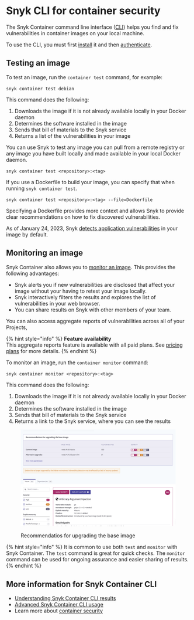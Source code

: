 # Snyk CLI for container security

The Snyk Container command line interface ([CLI](../../../snyk-cli/)) helps you find and fix vulnerabilities in container images on your local machine.

To use the CLI, you must first [install](../../../snyk-cli/install-or-update-the-snyk-cli/) it and then [authenticate](../../../snyk-cli/commands/auth.md).

## Testing an image

To test an image, run the `container test` command, for example:

```
snyk container test debian
```

This command does the following:

1. Downloads the image if it is not already available locally in your Docker daemon
2. Determines the software installed in the image
3. Sends that bill of materials to the Snyk service
4. Returns a list of the vulnerabilities in your image

You can use Snyk to test any image you can pull from a remote registry or any image you have built locally and made available in your local Docker daemon.

```
snyk container test <repository>:<tag>
```

If you use a Dockerfile to build your image, you can specify that when running `snyk container test`.

```
snyk container test <repository>:<tag> --file=Dockerfile
```

Specifying a Dockerfile provides more context and allows Snyk to provide clear recommendations on how to fix discovered vulnerabilities.

As of January 24, 2023, Snyk [detects application vulnerabilities](https://docs.snyk.io/products/snyk-container/getting-around-the-snyk-container-ui/detecting-application-vulnerabilities-in-container-images#using-cli-to-detect-vulnerabilities) in your image by default.

## Monitoring an image

Snyk Container also allows you to [monitor an image](https://snyk.io/learn/container-security/container-monitoring/). This provides the following advantages:

* Snyk alerts you if new vulnerabilities are disclosed that affect your image without your having to retest your image locally.
* Snyk interactively filters the results and explores the list of vulnerabilities in your web browser.
* You can share results on Snyk with other members of your team.

You can also access aggregate reports of vulnerabilities across all of your Projects,

{% hint style="info" %}
**Feature availability**\
This aggregate reports feature is available with all paid plans. See [pricing plans](https://snyk.io/plans/) for more details.
{% endhint %}

To monitor an image, run the `container monitor` command:

```
snyk container monitor <repository>:<tag>
```

This command does the following:

1. Downloads the image if it is not already available locally in your Docker daemon
2. Determines the software installed in the image
3. Sends that bill of materials to the Snyk service
4. Returns a link to the Snyk service, where you can see the results

<figure><img src="../../../.gitbook/assets/monitor.png" alt="Recommendatios for upgrading the base image"><figcaption><p>Recommendatios for upgrading the base image</p></figcaption></figure>

{% hint style="info" %}
It is common to use both `test` and `monitor` with Snyk Container. The `test` command is great for quick checks. The `monitor` command can be used for ongoing assurance and easier sharing of results.
{% endhint %}

## More information for Snyk Container CLI

* [Understanding Snyk Container CLI results](understanding-snyk-container-cli-results.md)
* [Advanced Snyk Container CLI usage](advanced-snyk-container-cli-usage.md)
* Learn more about [container security](https://snyk.io/learn/container-security/)

